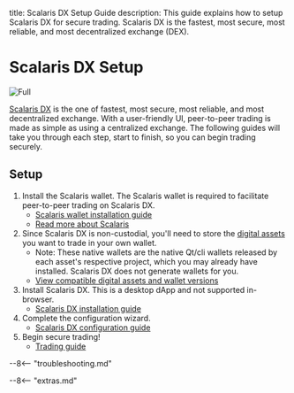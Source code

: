 title: Scalaris DX Setup Guide
description: This guide explains how to setup Scalaris DX for secure trading. Scalaris DX is the fastest, most secure, most reliable, and most decentralized exchange (DEX).


# Scalaris DX Setup

![Full](/img/scalarisdx/full-screen.png)

[Scalaris DX](/scalarisdx/introduction) is the one of fastest, most secure, most reliable, and most decentralized exchange. With a user-friendly UI, peer-to-peer trading is made as simple as using a centralized exchange. The following guides will take you through each step, start to finish, so you can begin trading securely.


## Setup
1. Install the Scalaris wallet. The Scalaris wallet is required to
   facilitate peer-to-peer trading on Scalaris DX.
	* [Scalaris wallet installation guide](/wallet/setup)
	* [Read more about Scalaris](/scalaris/introduction)
1. Since Scalaris DX is non-custodial, you'll need to store the
   [digital assets](/resources/glossary/#digital-asset) you want to
   trade in your own wallet.
    * Note: These native wallets are the native Qt/cli wallets released by each asset's respective project, which you may already have installed. Scalaris DX does not generate wallets for you.
	* [View compatible digital assets and wallet versions](/scalarisdx/listings)
1. Install Scalaris DX. This is a desktop dApp and not supported in-browser.
	* [Scalaris DX installation guide](/scalarisdx/installation)
1. Complete the configuration wizard.
	* [Scalaris DX configuration guide](/scalarisdx/configuration)
1. Begin secure trading!
	* [Trading guide](/scalarisdx/trading)

--8<-- "troubleshooting.md"










<script type="text/javascript">
// read instructions for related links in ../snippets/extras.md
var relatedLinks = [];
</script>

--8<-- "extras.md"





